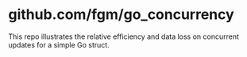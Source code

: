 # github.com/fgm/go_concurrency

This repo illustrates the relative efficiency and data loss on concurrent updates
for a simple Go struct.
